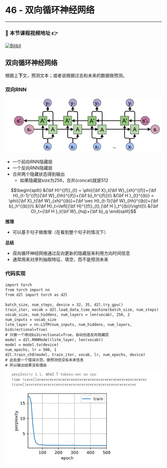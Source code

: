# 46 - 双向循环神经网络

---

### 🎦 本节课程视频地址 👉
[![Bilibil](https://i2.hdslb.com/bfs/archive/dc2e8e29a1a7cbc3e9f65c94cf08568a13b3c60a.jpg@640w_400h_100Q_1c.webp)](https://www.bilibili.com/video/BV12X4y1c71W)
## 双向循环神经网络

根据上**下**文，预测文本；或者说根据过去和未来的数据做预测。

### 双向RNN

![](\Images/046-01.png)

- 一个前向RNN隐藏层
- 一个反向RNN隐藏层
- 合并两个隐藏状态得到输出
  - 如果隐藏层size为256，合并(concat)就是512

$$\begin{split}
&{\bf H}^{(f)}_{t} = \phi({\bf X}_t{\bf W}_{xh}^{(f)}+{\bf H}_{t-1}^{(f)}{\bf W}_{hh}^{(f)}+{\bf b}_h^{(f)})\\
&{\bf H }_{t}^{(b)} = \phi({\bf X}_t{\bf W}_{xh}^{(b)}+{\bf \vec H}_{t-1}{\bf W}_{hh}^{(b)}+{\bf b}_h^{(b)})\\
&{\bf H}_t=\left[{\bf H}^{(f)}_{t},{\bf H }_t^{(b)}\right]\\
&{\bf O}_t={\bf H }_t{\bf W}_{hq}+{\bf b}_q
\end{split}$$

**推理**

- 可以基于句子做推理（在看到整个句子的情况下）

**总结**

- 双向循环神经网络通过反向更新的隐藏层来利用方向时间信息
- 通常用来对序列抽取特征、填空，而不是预测未来

### 代码实现

```
import torch
from torch import nn
from d2l import torch as d2l

batch_size, num_steps, device = 32, 35, d2l.try_gpu()
train_iter, vocab = d2l.load_data_time_machine(batch_size, num_steps)
vocab_size, num_hiddens, num_layers = len(vocab), 256, 2
num_inputs = vocab_size
lstm_layer = nn.LSTM(num_inputs, num_hiddens, num_layers, bidirectional=True)
# 只做一个改动bidirectional=True，自动创造反向隐藏层
model = d2l.RNNModel(lstm_layer, len(vocab))
model = model.to(device)
num_epochs, lr = 500, 1
d2l.train_ch8(model, train_iter, vocab, lr, num_epochs, device)
# 此处是一个错误示范，做预测但没有未来信息
# 所以输出结果没有理由
```
![](\Images/047-01.png)